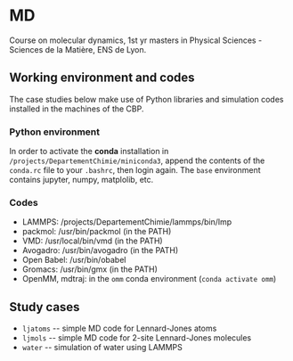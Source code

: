 # MD

Course on molecular dynamics, 1st yr masters in Physical Sciences - Sciences de la Matière, ENS de Lyon.

## Working environment and codes

The case studies below make use of Python libraries and simulation codes installed in the machines of the CBP.

### Python environment

In order to activate the **conda** installation in `/projects/DepartementChimie/miniconda3`, append the contents of the `conda.rc` file to your `.bashrc`, then login again. The `base` environment contains jupyter, numpy, matplolib, etc.

### Codes

* LAMMPS: /projects/DepartementChimie/lammps/bin/lmp
* packmol: /usr/bin/packmol (in the PATH)
* VMD: /usr/local/bin/vmd (in the PATH)
* Avogadro: /usr/bin/avogadro (in the PATH)
* Open Babel: /usr/bin/obabel
* Gromacs: /usr/bin/gmx (in the PATH)
* OpenMM, mdtraj: in the `omm` conda environment (`conda activate omm`)


## Study cases

* `ljatoms` -- simple MD code for Lennard-Jones atoms
* `ljmols` -- simple MD code for 2-site Lennard-Jones molecules
* `water` -- simulation of water using LAMMPS
